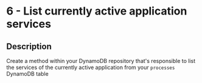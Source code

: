 # 6 - List currently active application services

## Description

Create a method within your DynamoDB repository that's responsible to list the services of the currently active application from your `processes` DynamoDB table
